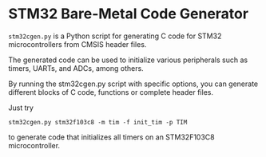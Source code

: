 # STM32 Bare-Metal Code Generator

`stm32cgen.py` is a Python script for generating C code for STM32 microcontrollers from CMSIS header files.

The generated code can be used to initialize various peripherals such as timers, UARTs, and ADCs, among others. 

By running the stm32cgen.py script with specific options, you can generate different blocks of C code, functions or complete header files. 

Just try

`stm32cgen.py stm32f103c8 -m tim -f init_tim -p TIM`

to generate code that initializes all timers on an STM32F103C8 microcontroller.
